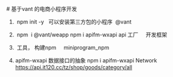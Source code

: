 # 基于vant 的电商小程序开发
1.  npm init -y
  可以安装第三方包的小程序  @vant

2.  npm  i @vant/weapp
	npm i apifm-wxapi api 工厂
    开发框架

3.  工具， 构建npm
    miniprogram_npm

4.	apifm-wxapi 数据接口的抽象
	npm i apifm-wxapi
	Network
	https://api.it120.cc/tz/shop/goods/category/all